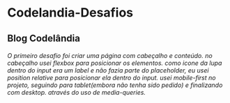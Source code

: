 # Codelandia-Desafios
## Blog Codelândia
###### O primeiro desafio foi criar uma página com cabeçalho e conteúdo. no cabeçalho usei flexbox para posicionar os elementos. como icone da lupa dentro do input era um label e não fazia parte do placeholder, eu usei position relative para posicionar ela dentro do input. usei mobile-first no projeto, seguindo para tablet(embora não tenha sido pedido) e finalizando com desktop. através do uso de media-queries.
